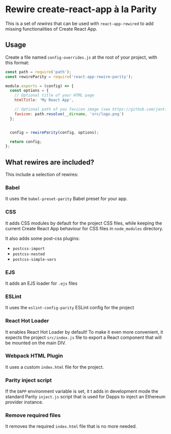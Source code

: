 # Rewire create-react-app à la Parity

This is a set of _rewires_ that can be used with `react-app-rewired`
to add missing functionalities of Create React App.

## Usage

Create a file named `config-overrides.js` at the root of your project,
with this format:

```javascript
const path = require('path');
const rewireParity = require('react-app-rewire-parity');

module.exports = (config) => {
  const options = {
    // Optional title of your HTML page
    htmlTitle: 'My React App',

    // Optional path of you favicon image (see https://github.com/jantimon/favicons-webpack-plugin)
    favicon: path.resolve(__dirname, 'src/logo.png')
  };


  config = rewireParity(config, options);

  return config;
};
```

## What rewires are included?

This include a selection of rewires:

### Babel

It uses the `babel-preset-parity` Babel preset for your app.

### CSS

It adds CSS modules by default for the project CSS files,
while keeping the current Create React App behaviour for CSS
files in `node_modules` directory.

It also adds some post-css plugins:

- `postcss-import`
- `postcss-nested`
- `postcss-simple-vars`

### EJS

It adds an EJS loader for `.ejs` files

### ESLint

It uses the `eslint-config-parity` ESLint config for the project

### React Hot Loader

It enables React Hot Loader by default!
To make it even more convenient, it expects the project `src/index.js` file
to export a React component that will be mounted on the main DIV.

### Webpack HTML Plugin

It uses a custom `index.html` file for the project.

### Parity inject script

If the `DAPP` environment variable is set,
it t adds in development mode the standard Parity `inject.js` script
that is used for Dapps to inject an Ethereum provider instance.

### Remove required files

It removes the required `index.html` file that is no more needed.
